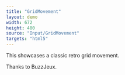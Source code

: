 ```yaml
---
title: "GridMovement"
layout: demo
width: 672
height: 480
source: "Input/GridMovement"
targets: "html5"
---
```


This showcases a classic retro grid movement.

Thanks to BuzzJeux.
